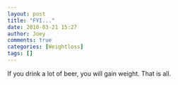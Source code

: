 ```yaml
---
layout: post
title: "FYI..."
date: 2010-03-21 15:27
author: Joey
comments: true
categories: [Weightloss]
tags: []
---
```

If you drink a lot of beer, you will gain weight.  That is all.
